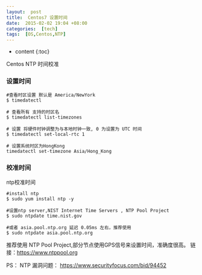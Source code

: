 ```yaml
---
layout:  post
title:  Centos7 设置时间
date:  2015-02-02 19:04 +08:00
categories:  [tech]
tags:  [OS,Centos,NTP]
---
```


* content
{:toc}

Centos NTP 时间校准
<!-- more -->

### 设置时间
```
#查看时区设置 默认是 America/NewYork
$ timedatectl

# 查看所有 支持的时区名
$ timedatectl list-timezones

# 设置 将硬件时钟调整为与本地时钟一致, 0 为设置为 UTC 时间
$ timedatectl set-local-rtc 1

# 设置系统时区为HongKong
timedatectl set-timezone Asia/Hong_Kong

```

### 校准时间
ntp校准时间
```
#install ntp
$ sudo yum install ntp -y

#设置ntp server,NIST Internet Time Servers , NTP Pool Project
$ sudo ntpdate time.nist.gov

#或者 asia.pool.ntp.org 延迟 0.05ms 左右，推荐使用
$ sudo ntpdate asia.pool.ntp.org

```
推荐使用 NTP Pool Project,部分节点使用GPS信号来设置时间，准确度很高。
链接：https://www.ntppool.org

PS：
NTP 漏洞问题：
https://www.securityfocus.com/bid/94452







